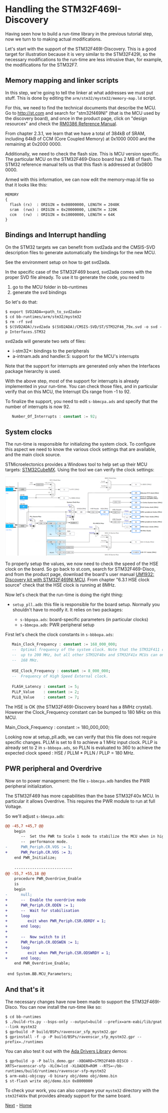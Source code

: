# Handling the STM32F469I-Discovery

Having seen how to build a run-time library in the previous tutorial step,
now we turn to to making actual modifications.

Let's start with the support of the STM32F469I-Discovery. This is a good
target for illustration because it is very similar to the STM32F429I, so
the necessary modifications to the run-time are less intrusive than, for
example, the modifications for the STM32F7.

## Memory mapping and linker scripts

In this step, we're going to tell the linker at what addresses we must
put stuff. This is done by editing the
`arm/stm32/mystm32/memory-map.ld` script.

For this, we need to find the technical documents that describe the
MCU. Go to http://st.com and search for "stm32f469NI" (that is the MCU
used by the discovery board), and once in the product page, click on
"design resources" and check the [RM0386 Reference Manual](https://www.st.com/st-web-ui/static/active/en/resource/technical/document/reference_manual/DM00127514.pdf).

From chapter 2.3.1, we learn that we have a total of 384kB of
SRAM, including 64kB of CCM (Core Coupled Memory) at 0x1000 0000 and
the remaining at 0x2000 0000.

Additionally, we need to check the flash size. This is MCU version specific.
The particular MCU on the STM32F469-Disco board has 2 MB of flash. The STM32
reference manual tells us that this flash is addressed at 0x0800 0000.

Armed with this information, we can now edit the
memory-map.ld file so that it looks like this:

```
MEMORY
{
  flash (rx)  : ORIGIN = 0x08000000, LENGTH = 2048K
  sram  (rwx) : ORIGIN = 0x20000000, LENGTH = 320K
  ccm   (rw)  : ORIGIN = 0x10000000, LENGTH = 64K
}
```

## Bindings and Interrupt handling

On the STM32 targets we can benefit from svd2ada and the CMSIS-SVD description
files to generate automatically the bindings for the new MCU.

See the environment setup on how to get svd2ada.

In the specific case of the STM32F469 board, svd2ada comes with the proper
SVD file already. To use it to generate the code, you need to

1. go to the MCU folder in bb-runtimes
2. generate the svd bindings

So let's do that:

```
$ export SVD2ADA=<path_to_svd2ada>
$ cd bb-runtimes/arm/stm32/mystm32
$ rm -rf svd
$ $(SVD2ADA)/svd2ada $(SVD2ADA)/CMSIS-SVD/ST/STM32F46_79x.svd -o svd -p Interfaces.STM32
```

svd2ada will generate two sets of files:

 * i-stm32*: bindings to the peripherals
 * a-intnam.ads and handler.S: support for the MCU's interrupts

Note that the support for interrupts are generated only when the Interfaces
package hierarchy is used.

With the above step, most of the support for interrupts is already implemented
in your run-time. You can check those files, and in particular verify that
on this MCU, the Interrupt IDs range from -1 to 92.

To finalize the support, you need to edit `s-bbmcpa.ads` and specify that the
number of interrupts is now 92.

```ada
   Number_Of_Interrupts : constant := 92;
```

## System clocks

The run-time is responsible for initializing the system clock. To configure
this aspect we need to know the various clock settings that
are available, and the main clock source.

STMicroelectonics provides a Windows tool to help set up their MCU targets:
[STM32CubeMX](http://www.st.com/web/en/catalog/tools/FM147/CL1794/SC961/SS1533/PF259242). Using the tool we can verify the clock settings:

![STM32CubeMX clock configurator](images/stm32_clock_cubemx.png)

To properly setup the values, we now need to check the speed of the
HSE clock on the board. So go back to st.com, search for STM32F469-Disco,
and from the product page, download the board's user manual [UM1932:
Discovery kit with STM32F469NI
MCU](http://www.st.com/st-web-ui/static/active/en/resource/technical/document/user_manual/DM00218846.pdf).
From chapter "6.3.1 HSE clock source" check that the HSE clock is
running at 8MHz.

Now let's check that the run-time is doing the right thing:

* `setup_pll.adb`: this file is responsible for the board setup. Normally you
  shouldn't have to modify it. It relies on two packages:

  * `s-bbpopa.ads`: board-specific parameters (in particular clocks)
  * `s-bbmcpa.adb`: PWR peripheral setup

First let's check the clock constants in `s-bbbopa.ads`:

```ada
   Main_Clock_Frequency : constant := 168_000_000;
   --  Optimal frequency of the system clock. Note that the STM32F411 can go
   --  up to 200 MHz, but all other STM32F40x and STM32F41x MCUs can only do
   --  168 MHz.

   HSE_Clock_Frequency : constant := 8_000_000;
   --  Frequency of High Speed External clock.

   FLASH_Latency : constant := 5;
   PLLP_Value    : constant := 2;
   PLLQ_Value    : constant := 7;
```

The HSE is OK (the STM32F469I-Discovery board has a 8MHz
crystal). However the Clock_Frequency constant can be bumped to
180 MHz on this MCU.

   Main_Clock_Frequency : constant := 180_000_000;

Looking now at setup_pll.adb, we can verify that this file does not
require specific changes. PLLM is set to 8 to achieve a 1 MHz input
clock. PLLP is already set to 2 in `s-bbbopa.ads`, so PLLN is
evaluated to 360 to achieve the expected clock speed : HSE / PLLM *
PLLN / PLLP = 180 MHz.

## PWR peripheral and Overdrive

Now on to power management: the file `s-bbmcpa.adb` handles the
PWR peripheral initialization.

The STM32F469 has more capabilities than the base STM32F40x MCU.
In particular it allows Overdrive. This requires the PWR module to run at
full Voltage.

So we'll adjust `s-bbmcpa.adb`:

```diff
@@ -45,7 +45,7 @@
    begin
       --  Set the PWR to Scale 1 mode to stabilize the MCU when in high
       --  performance mode.
-      PWR_Periph.CR.VOS := 1;
+      PWR_Periph.CR.VOS := 3;
    end PWR_Initialize;

    --------------------------
@@ -55,7 +55,18 @@
    procedure PWR_Overdrive_Enable
    is
    begin
-      null;
+      --  Enable the overdrive mode
+      PWR_Periph.CR.ODEN := 1;
+      --  Wait for stabilisation
+      loop
+         exit when PWR_Periph.CSR.ODRDY = 1;
+      end loop;
+
+      --  Now switch to it
+      PWR_Periph.CR.ODSWEN := 1;
+      loop
+         exit when PWR_Periph.CSR.ODSWRDY = 1;
+      end loop;
    end PWR_Overdrive_Enable;

 end System.BB.MCU_Parameters;
```

## And that's it

The necessary changes have now been made to support the
STM32F469I-Disco. You can now install the run-time like so:

```
$ cd bb-runtimes
$ ./build-rts.py --bsps-only --output=build --prefix=arm-eabi/lib/gnat --link mystm32
$ gprbuild -P build/BSPs/ravenscar_sfp_mystm32.gpr
$ gprinstall -f -p -P build/BSPs/ravenscar_sfp_mystm32.gpr --prefix=./runtimes
```

You can also test it out with the [Ada Drivers
Library](https://github.com/AdaCore/Ada_Drivers_Library) demos:

```
$ gprbuild -p -P balls_demo.gpr -XBOARD=STM32F469-DISCO -XRTS=ravenscar-sfp -XLCH=lcd -XLOADER=ROM --RTS=~/bb-runtimes/build/runtimes/ravenscar-sfp-mystm32
$ arm-eabi-objcopy -O binary obj/demo obj/demo.bin
$ st-flash write obj/demo.bin 0x8000000
```

To check your work, you can also compare your `mystm32` directory with
the `stm32f469x` that provides already support for the same board.

[Next](4_STM32F7.md) - [Home](README.md)
